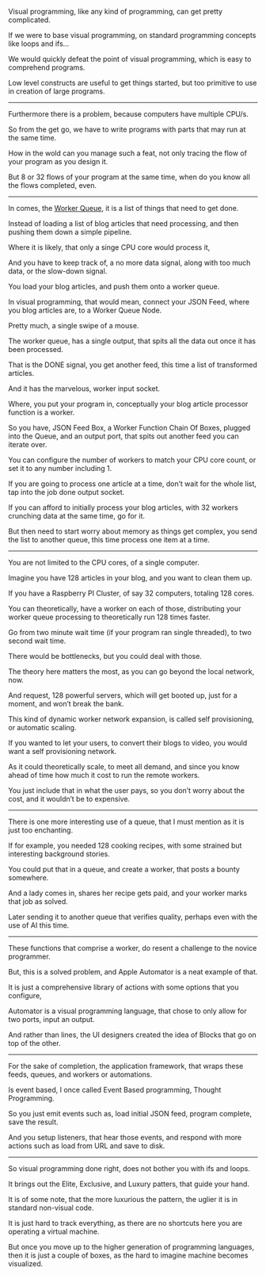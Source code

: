 Visual programming, like any kind of programming,
can get pretty complicated.

If we were to base visual programming,
on standard programming concepts like loops and ifs…

We would quickly defeat the point of visual programming,
which is easy to comprehend programs.

Low level constructs are useful to get things started,
but too primitive to use in creation of large programs.

---

Furthermore there is a problem,
because computers have multiple CPU/s.

So from the get go,
we have to write programs with parts that may run at the same time.

How in the wold can you manage such a feat,
not only tracing the flow of your program as you design it.

But 8 or 32 flows of your program at the same time,
when do you know all the flows completed, even.

---

In comes, the [Worker Queue][1],
it is a list of things that need to get done.

Instead of loading a list of blog articles that need processing,
and then pushing them down a simple pipeline.

Where it is likely,
that only a singe CPU core would process it,

And you have to keep track of,
a no more data signal, along with too much data, or the slow-down signal.

You load your blog articles,
and push them onto a worker queue.

In visual programming, that would mean,
connect your JSON Feed, where you blog articles are, to a Worker Queue Node.

Pretty much,
a single swipe of a mouse.

The worker queue, has a single output,
that spits all the data out once it has been processed.

That is the DONE signal,
you get another feed, this time a list of transformed articles.

And it has the marvelous,
worker input socket.

Where, you put your program in,
conceptually your blog article processor function is a worker.

So you have, JSON Feed Box, a Worker Function Chain Of Boxes, plugged into the Queue,
and an output port, that spits out another feed you can iterate over.

You can configure the number of workers to match your CPU core count,
or set it to any number including 1.

If you are going to process one article at a time,
don’t wait for the whole list, tap into the job done output socket.

If you can afford to initially process your blog articles,
with 32 workers crunching data at the same time, go for it.

But then need to start worry about memory as things get complex,
you send the list to another queue, this time process one item at a time.

---

You are not limited to the CPU cores,
of a single computer.

Imagine you have 128 articles in your blog,
and you want to clean them up.

If you have a Raspberry PI Cluster,
of say 32 computers, totaling 128 cores.

You can theoretically, have a worker on each of those,
distributing your worker queue processing to theoretically run 128 times faster.

Go from two minute wait time (if your program ran single threaded),
to two second wait time.

There would be bottlenecks,
but you could deal with those.

The theory here matters the most,
as you can go beyond the local network, now.

And request, 128 powerful servers,
which will get booted up, just for a moment, and won’t break the bank.

This kind of dynamic worker network expansion,
is called self provisioning, or automatic scaling.

If you wanted to let your users,
to convert their blogs to video, you would want a self provisioning network.

As it could theoretically scale, to meet all demand,
and since you know ahead of time how much it cost to run the remote workers.

You just include that in what the user pays,
so you don’t worry about the cost, and it wouldn’t be to expensive.

---

There is one more interesting use of a queue,
that I must mention as it is just too enchanting.

If for example, you needed 128 cooking recipes,
with some strained but interesting background stories.

You could put that in a queue, and create a worker,
that posts a bounty somewhere.

And a lady comes in, shares her recipe gets paid,
and your worker marks that job as solved.

Later sending it to another queue that verifies quality,
perhaps even with the use of AI this time.

---

These functions that comprise a worker,
do resent a challenge to the novice programmer.

But, this is a solved problem,
and Apple Automator is a neat example of that.

It is just a comprehensive library of actions
with some options that you configure,

Automator is a visual programming language,
that chose to only allow for two ports, input an output.

And rather than lines,
the UI designers created the idea of Blocks that go on top of the other.

---

For the sake of completion, the application framework,
that wraps these feeds, queues, and workers or automations.

Is event based, I once called Event Based programming,
Thought Programming.

So you just emit events such as, load initial JSON feed,
program complete, save the result.

And you setup listeners, that hear those events,
and respond with more actions such as load from URL and save to disk.

---

So visual programming done right,
does not bother you with ifs and loops.

It brings out the Elite, Exclusive, and Luxury patters,
that guide your hand.

It is of some note, that the more luxurious the pattern,
the uglier it is in standard non-visual code.

It is just hard to track everything,
as there are no shortcuts here you are operating a virtual machine.

But once you move up to the higher generation of programming languages,
then it is just a couple of boxes, as the hard to imagine machine becomes visualized.

[1]: https://www.youtube.com/results?search_query=What+Is+A+Worker+Queue

